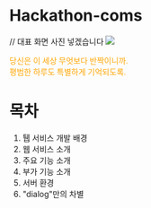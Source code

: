 # Hackathon-coms

// 대표 화면 사진 넣겠습니다
<img src="file:///C:/Users/seoye/Desktop/%EC%BB%B4s/KakaoTalk_20240602_012026461.png" />

<style>
@import url('https://fonts.googleapis.com/css2?family=Nanum+Gothic&display=swap');

  .godic{
		font-family: 'Jeju Myeongjo', serif;/*웹 폰트 지정*/
		color: orange;
	}
  
</style>

<p class="godic">당신은 이 세상 무엇보다 반짝이니까.<br/>
평범한 하루도 특별하게 기억되도록.</p>

# 목차

1. 퉵 서비스 개발 배경
2. 웹 서비스 소개
3. 주요 기능 소개
4. 부가 기능 소개
5. 서버 환경
6. "dialog"만의 차별
